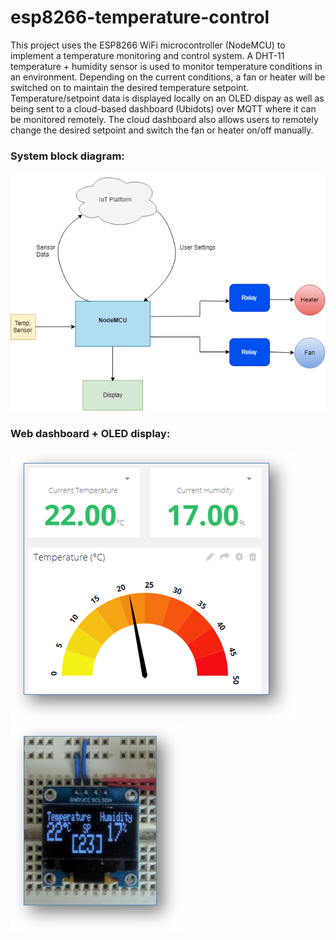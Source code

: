 # esp8266-temperature-control
This project uses the ESP8266 WiFi microcontroller (NodeMCU) to implement a temperature monitoring and control system.
A DHT-11 temperature + humidity sensor is used to monitor temperature conditions in an environment.
Depending on the current conditions, a fan or heater will be switched on to maintain the desired temperature setpoint.
Temperature/setpoint data is displayed locally on an OLED dispay as well as being sent to a cloud-based dashboard (Ubidots) over MQTT where it can be monitored remotely.
The cloud dashboard also allows users to remotely change the desired setpoint and switch the fan or heater on/off manually. 

### System block diagram:

![Screenshot](images/block-diagram.png)

### Web dashboard + OLED display:

![Screenshot](images/ubidots-dashboard.png)     ![Screenshot](images/oled-display.jpg)
